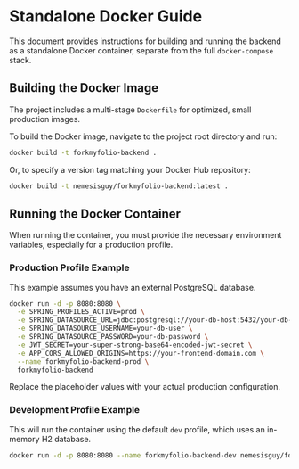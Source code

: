 # Standalone Docker Guide

This document provides instructions for building and running the backend as a standalone Docker container, separate from the full `docker-compose` stack.

## Building the Docker Image

The project includes a multi-stage `Dockerfile` for optimized, small production images.

To build the Docker image, navigate to the project root directory and run:
```bash
docker build -t forkmyfolio-backend .
```
Or, to specify a version tag matching your Docker Hub repository:
```bash
docker build -t nemesisguy/forkmyfolio-backend:latest .
```

## Running the Docker Container

When running the container, you must provide the necessary environment variables, especially for a production profile.

### Production Profile Example
This example assumes you have an external PostgreSQL database.
```bash
docker run -d -p 8080:8080 \
  -e SPRING_PROFILES_ACTIVE=prod \
  -e SPRING_DATASOURCE_URL=jdbc:postgresql://your-db-host:5432/your-db-name \
  -e SPRING_DATASOURCE_USERNAME=your-db-user \
  -e SPRING_DATASOURCE_PASSWORD=your-db-password \
  -e JWT_SECRET=your-super-strong-base64-encoded-jwt-secret \
  -e APP_CORS_ALLOWED_ORIGINS=https://your-frontend-domain.com \
  --name forkmyfolio-backend-prod \
  forkmyfolio-backend
```
Replace the placeholder values with your actual production configuration.

### Development Profile Example
This will run the container using the default `dev` profile, which uses an in-memory H2 database.
```bash
docker run -d -p 8080:8080 --name forkmyfolio-backend-dev nemesisguy/forkmyfolio-backend:latest
```
